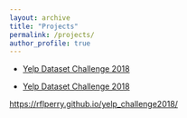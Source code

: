 ```yaml
---
layout: archive
title: "Projects"
permalink: /projects/
author_profile: true
---
```


* [Yelp Dataset Challenge 2018](https://rflperry.github.io/yelp_challenge2018/)

* [Yelp Dataset Challenge 2018](../yelp_challenge2018/)

https://rflperry.github.io/yelp_challenge2018/